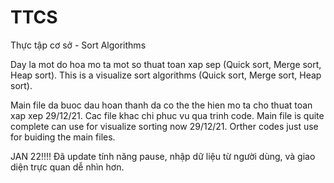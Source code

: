 # TTCS
Thực tập cơ sở - Sort Algorithms

Day la mot do hoa mo ta mot so thuat toan xap sep (Quick sort, Merge sort, Heap sort).
This is a visualize sort algorithms (Quick sort, Merge sort, Heap sort).

Main file da buoc dau hoan thanh da co the the hien mo ta cho thuat toan xap xep 29/12/21.
Cac file khac chi phuc vu qua trinh code.
Main file is quite complete can use for visualize sorting now 29/12/21.
Orther codes just use for buiding the main files.

JAN 22!!!!
Đã update tính năng pause, nhập dữ liệu từ người dùng, và giao diện trực quan dễ nhìn hơn.
